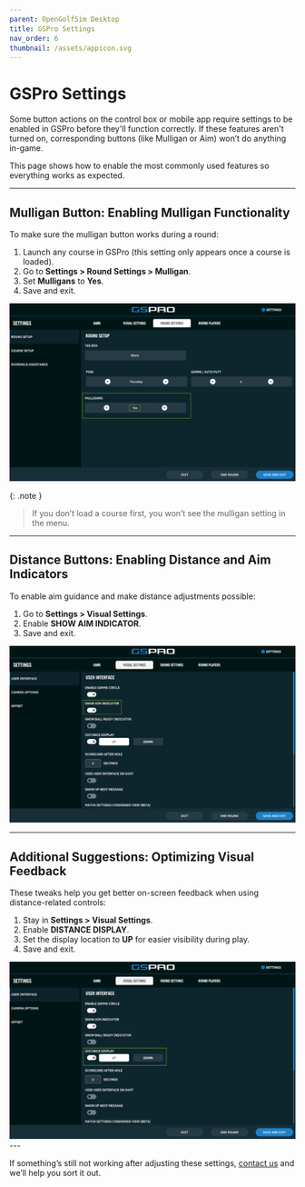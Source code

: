 ```yaml
---
parent: OpenGolfSim Desktop
title: GSPro Settings
nav_order: 6
thumbnail: /assets/appicon.svg
---
```


# GSPro Settings

Some button actions on the control box or mobile app require settings to be enabled in GSPro before they'll function correctly. If these features aren't turned on, corresponding buttons (like Mulligan or Aim) won’t do anything in-game.

This page shows how to enable the most commonly used features so everything works as expected.

---

## Mulligan Button: Enabling Mulligan Functionality

To make sure the mulligan button works during a round:

1. Launch any course in GSPro (this setting only appears once a course is loaded).
2. Go to **Settings > Round Settings > Mulligan**.
3. Set **Mulligans** to **Yes**.
4. Save and exit.

<img src="/assets/OGS_Documentation/mulligan.png" alt="Windows SmartScreen - Step 1" width="800" />

{: .note }
> If you don’t load a course first, you won’t see the mulligan setting in the menu.

---

## Distance Buttons: Enabling Distance and Aim Indicators

To enable aim guidance and make distance adjustments possible:

1. Go to **Settings > Visual Settings**.
2. Enable **SHOW AIM INDICATOR**.
3. Save and exit.

<img src="/assets/OGS_Documentation/show-aim-indicator.png" alt="Windows SmartScreen - Step 1" width="800" />

---

## Additional Suggestions: Optimizing Visual Feedback

These tweaks help you get better on-screen feedback when using distance-related controls:

1. Stay in **Settings > Visual Settings**.
2. Enable **DISTANCE DISPLAY**.
3. Set the display location to **UP** for easier visibility during play.
4. Save and exit.

<img src="/assets/OGS_Documentation/display_distance.png" alt="Windows SmartScreen - Step 1" width="800" />
---

If something’s still not working after adjusting these settings, [contact us](/contact) and we’ll help you sort it out.
